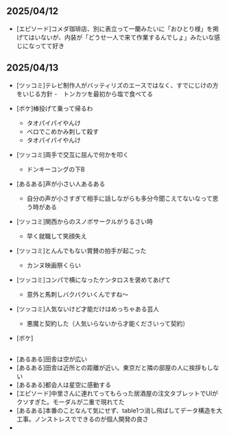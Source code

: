## 2025/04/12
- [エピソード]コメダ珈琲店、別に表立って一蘭みたいに「おひとり様」を掲げてはいないが、内装が「どうせ一人で来て作業するんでしょ」みたいな感じになってて好き
## 2025/04/13

- [ツッコミ]テレビ制作人がバッティリズのエースではなく、すでにじけの方をいじる方針
  -　トンカツを最初から塩で食べてる

- [ボケ]棒投げて乗って帰るわ
  - タオパイパイやんけ
  - ベロでこめかみ刺して殺す
  - タオパイパイやんけ

- [ツッコミ]両手で交互に屈んで何かを叩く
  - ドンキーコングの下B

- [あるある]声が小さい人あるある
  - 自分の声が小さすぎて相手に話しながらも多分今聞こえてないなって思う時がある
- [ツッコミ]関西からのスノボサークルがうるさい時
  - 早く就職して笑顔失え
- [ツッコミ]とんんでもない賞賛の拍手が起こった
  - カンヌ映画祭くらい
- [ツッコミ]コンパで横になったケンタロスを褒めてあげて
  - 意外と馬刺しバクバクいくんですね〜
- [ツッコミ]人気ないけど才能だけはめっちゃある芸人
  - 悪魔と契約した（人気いらないから才能くださいって契約）
- [ボケ]    

## 
- [あるある]田舎は空が広い
- [あるある]田舎は近所との距離が近い。東京だと隣の部屋の人に挨拶もしない
- [あるある]都会人は星空に感動する
- [エピソード]中里さんに連れてってもらった居酒屋の注文タブレットでUIがクソすぎた。モーダルが二重で現れてた
- [あるある]本番のことなんて気にせず、table1つ消し飛ばしてデータ構造を大工事。ノンストレスでできるのが個人開発の良さ
- 　

